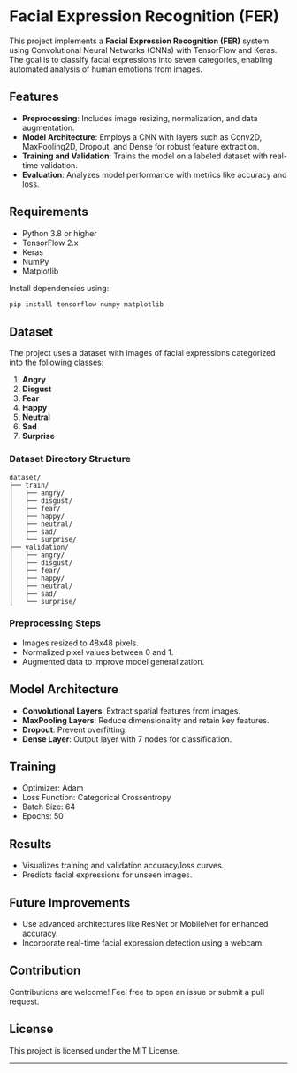 
# Facial Expression Recognition (FER)


This project implements a **Facial Expression Recognition (FER)** system using Convolutional Neural Networks (CNNs) with TensorFlow and Keras. The goal is to classify facial expressions into seven categories, enabling automated analysis of human emotions from images.

## Features

- **Preprocessing**: Includes image resizing, normalization, and data augmentation.
- **Model Architecture**: Employs a CNN with layers such as Conv2D, MaxPooling2D, Dropout, and Dense for robust feature extraction.
- **Training and Validation**: Trains the model on a labeled dataset with real-time validation.
- **Evaluation**: Analyzes model performance with metrics like accuracy and loss.

## Requirements

- Python 3.8 or higher
- TensorFlow 2.x
- Keras
- NumPy
- Matplotlib

Install dependencies using:
```bash
pip install tensorflow numpy matplotlib
```

## Dataset

The project uses a dataset with images of facial expressions categorized into the following classes:
1. **Angry**
2. **Disgust**
3. **Fear**
4. **Happy**
5. **Neutral**
6. **Sad**
7. **Surprise**

### Dataset Directory Structure
```
dataset/
├── train/
│   ├── angry/
│   ├── disgust/
│   ├── fear/
│   ├── happy/
│   ├── neutral/
│   ├── sad/
│   └── surprise/
├── validation/
│   ├── angry/
│   ├── disgust/
│   ├── fear/
│   ├── happy/
│   ├── neutral/
│   ├── sad/
│   └── surprise/
```

### Preprocessing Steps
- Images resized to 48x48 pixels.
- Normalized pixel values between 0 and 1.
- Augmented data to improve model generalization.

## Model Architecture

- **Convolutional Layers**: Extract spatial features from images.
- **MaxPooling Layers**: Reduce dimensionality and retain key features.
- **Dropout**: Prevent overfitting.
- **Dense Layer**: Output layer with 7 nodes for classification.

## Training

- Optimizer: Adam
- Loss Function: Categorical Crossentropy
- Batch Size: 64
- Epochs: 50



## Results

- Visualizes training and validation accuracy/loss curves.
- Predicts facial expressions for unseen images.

## Future Improvements

- Use advanced architectures like ResNet or MobileNet for enhanced accuracy.
- Incorporate real-time facial expression detection using a webcam.

## Contribution

Contributions are welcome! Feel free to open an issue or submit a pull request.

## License

This project is licensed under the MIT License.

---

